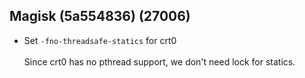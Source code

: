 ## Magisk (5a554836) (27006)
- Set `-fno-threadsafe-statics` for crt0<br><br>Since crt0 has no pthread support, we don't need lock for statics.
